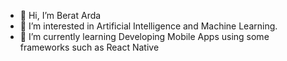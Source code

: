 - 👋 Hi, I’m Berat Arda
- 👀 I’m interested in Artificial Intelligence and Machine Learning.
- 🌱 I’m currently learning Developing Mobile Apps using some frameworks such as React Native

<!---
BrdaKelck/BrdaKelck is a ✨ special ✨ repository because its `README.md` (this file) appears on your GitHub profile.
You can click the Preview link to take a look at your changes.
--->
